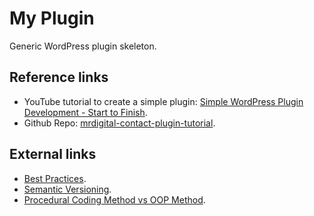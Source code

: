
# My Plugin

Generic WordPress plugin skeleton.

## Reference links

- YouTube tutorial to create a simple plugin: [Simple WordPress Plugin Development - Start to Finish](https://www.youtube.com/watch?v=Bx0oisOOqNg).
- Github Repo: [mrdigital-contact-plugin-tutorial](https://github.com/mrdigitalau/mrdigital-contact-plugin-tutorial).

## External links

- [Best Practices](https://developer.wordpress.org/plugins/plugin-basics/best-practices/).
- [Semantic Versioning](https://semver.org).
- [Procedural Coding Method vs OOP Method](https://stevegrunwell.com/blog/wordpress-plugin-design-patterns/).